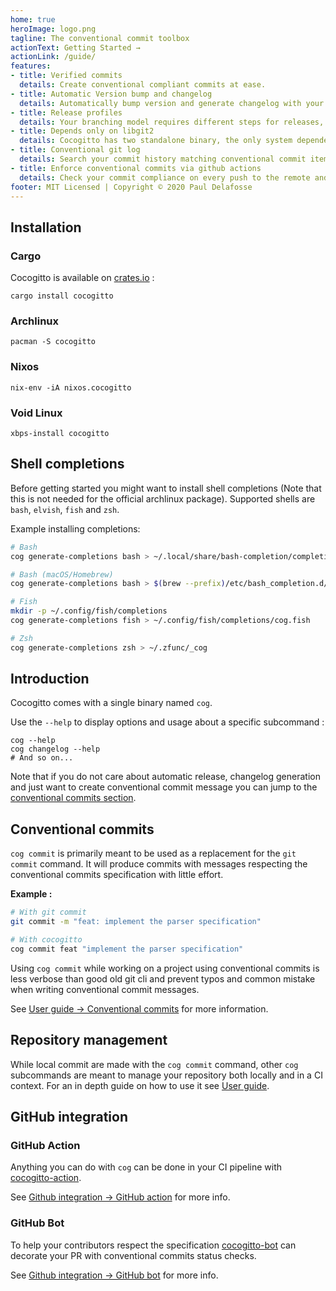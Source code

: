```yaml
---
home: true
heroImage: logo.png
tagline: The conventional commit toolbox 
actionText: Getting Started →
actionLink: /guide/
features:
- title: Verified commits️
  details: Create conventional compliant commits at ease.
- title: Automatic Version bump and changelog
  details: Automatically bump version and generate changelog with your own custom steps and workflows.
- title: Release profiles
  details: Your branching model requires different steps for releases, prerelease, hotfix ? We got you covered !
- title: Depends only on libgit2
  details: Cocogitto has two standalone binary, the only system dependency is libgit2.
- title: Conventional git log
  details: Search your commit history matching conventional commit items such as scope and commit type.
- title: Enforce conventional commits via github actions
  details: Check your commit compliance on every push to the remote and create release from your CI pipeline or using our Github bot.
footer: MIT Licensed | Copyright © 2020 Paul Delafosse
---
```


## Installation

### Cargo

Cocogitto is available on [crates.io](https://crates.io/crates/cocogitto) :

```shell script
cargo install cocogitto
```

### Archlinux

```shell script
pacman -S cocogitto
```

### Nixos

```shell script
nix-env -iA nixos.cocogitto
```

### Void Linux

```shell script
xbps-install cocogitto
```

## Shell completions

Before getting started you might want to install shell completions (Note that this is not needed for the official archlinux package).
Supported shells are `bash`, `elvish`, `fish` and `zsh`.

Example installing completions:

```sh
# Bash
cog generate-completions bash > ~/.local/share/bash-completion/completions/cog

# Bash (macOS/Homebrew)
cog generate-completions bash > $(brew --prefix)/etc/bash_completion.d/cog.bash-completion

# Fish
mkdir -p ~/.config/fish/completions
cog generate-completions fish > ~/.config/fish/completions/cog.fish

# Zsh
cog generate-completions zsh > ~/.zfunc/_cog
```

## Introduction

Cocogitto comes with a single binary named `cog`.

Use the `--help`  to display options and usage about a specific subcommand :

```shell
cog --help
cog changelog --help
# And so on...
```

Note that if you do not care about automatic release, changelog generation and just want
to create conventional commit message you can jump to the [conventional commits section](./guide/#conventional_commits).

## Conventional commits

`cog commit` is primarily meant to be used as a replacement for the `git commit` command.
It will produce commits with messages respecting the conventional commits specification with
little effort.

**Example :**

```sh
# With git commit
git commit -m "feat: implement the parser specification"

# With cocogitto
cog commit feat "implement the parser specification"
```

Using `cog commit` while working on a project using conventional commits is less verbose than good old git cli and prevent
typos and common mistake when writing conventional commit messages.

See [User guide -> Conventional commits](./guide/#conventional_commits) for more information.


## Repository management

While local commit are made with the `cog commit` command, other `cog` subcommands are meant to manage your repository 
both locally and in a CI context. For an in depth guide on how to use it see [User guide](./guide).

## GitHub integration

### GitHub Action

Anything you can do with `cog` can be done in your CI pipeline with [cocogitto-action](https://github.com/cocogitto/cocogitto-action). 

See [Github integration -> GitHub action](./ci_cd/#github-action) for more info.

### GitHub Bot

To help your contributors respect the specification [cocogitto-bot](https://github.com/apps/cocogitto-bot)
can decorate your PR with conventional commits status checks.

See [Github integration -> GitHub bot](./ci_cd/#github-action) for more info.







